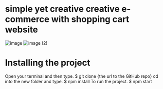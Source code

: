# simple yet creative creative e-commerce with shopping cart website




![image](https://github.com/alyfaress/React-e.commerce/assets/137708164/268059f8-bd28-43d3-b8e7-e8684a74b7fb)
![image (2)](https://github.com/alyfaress/React-e.commerce/assets/137708164/5d9f01a5-0a0c-48a0-b677-cfe295a4330a)

# Installing the project
Open your terminal and then type. $ git clone {the url to the GitHub repo}
cd into the new folder and type. $ npm install
To run the project. $ npm start
